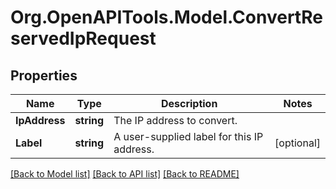 # Org.OpenAPITools.Model.ConvertReservedIpRequest

## Properties

Name | Type | Description | Notes
------------ | ------------- | ------------- | -------------
**IpAddress** | **string** | The IP address to convert. | 
**Label** | **string** | A user-supplied label for this IP address. | [optional] 

[[Back to Model list]](../README.md#documentation-for-models) [[Back to API list]](../README.md#documentation-for-api-endpoints) [[Back to README]](../README.md)


